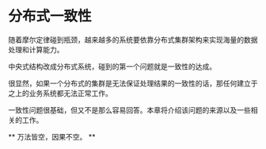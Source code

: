 # 分布式一致性
随着摩尔定律碰到瓶颈，越来越多的系统要依靠分布式集群架构来实现海量的数据处理和计算能力。

中央式结构改成分布式系统，碰到的第一个问题就是一致性的达成。

很显然，如果一个分布式的集群是无法保证处理结果的一致性的话，那任何建立于之上的业务系统都无法正常工作。

一致性问题很基础，但又不是那么容易回答。本章将介绍该问题的来源以及一些相关的工作。

** 万法皆空，因果不空。 **